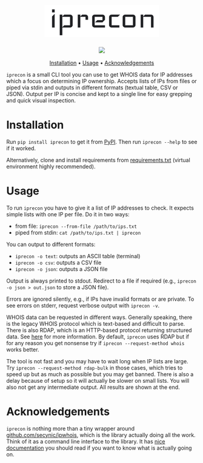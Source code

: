 <h1 align="center">
  <img src="static/logo.png" width="60%" alt="iprecon">
  <br>
</h1>

<p align="center">
<a href="https://opensource.org/licenses/BSD-2-Clause"><img src="https://img.shields.io/badge/license-BSD%202--Clause-blue"></a>
</p>

<p align="center">
  <a href="#installation">Installation</a> •
  <a href="#usage">Usage</a> •
  <a href="#acknowledgements">Acknowledgements</a>
</p>

`iprecon` is a small CLI tool you can use to get WHOIS data for IP addresses which a focus on determining IP ownership.
Accepts lists of IPs from files or piped via stdin and outputs in different formats (textual table, CSV or JSON).
Output per IP is concise and kept to a single line for easy grepping and quick visual inspection.

# Installation

Run `pip install iprecon` to get it from [PyPI](https://pypi.org/).
Then run `iprecon --help` to see if it worked.

Alternatively, clone and install requirements from [requirements.txt](./requirements.txt)
(virtual environment highly recommended).

# Usage

To run `iprecon` you have to give it a list of IP addresses to check.
It expects simple lists with one IP per file.
Do it in two ways:
- from file: `iprecon --from-file /path/to/ips.txt`
- piped from stdin: `cat /path/to/ips.txt | iprecon`

You can output to different formats:
- `iprecon -o text`: outputs an ASCII table (terminal)
- `iprecon -o csv`: outputs a CSV file
- `iprecon -o json`: outputs a JSON file

Output is always printed to stdout.
Redirect to a file if required (e.g., `iprecon -o json > out.json` to store a JSON file).

Errors are ignored silently, e.g., if IPs have invalid formats or are private.
To see errors on stderr, request verbose output with `iprecon -v`.

WHOIS data can be requested in different ways.
Generally speaking, there is the legacy WHOIS protocol which is text-based and difficult to parse.
There is also RDAP, which is an HTTP-based protocol returning structured data.
See [here](https://www.arin.net/resources/registry/whois/rdap/) for more information.
By default, `iprecon` uses RDAP but if for any reason you get nonsense try if `iprecon --request-method whois` works better.

The tool is not fast and you may have to wait long when IP lists are large.
Try `iprecon --request-method rdap-bulk` in those cases, which tries to speed up but as much as possible but you may get banned.
There is also a delay because of setup so it will actually be slower on small lists.
You will also not get any intermediate output.
All results are shown at the end.

# Acknowledgements

`iprecon` is nothing more than a tiny wrapper around [github.com/secynic/ipwhois](https://github.com/secynic/ipwhois),
which is the library actually doing all the work.
Think of it as a command line interface to the library.
It has [nice documentation](https://ipwhois.readthedocs.io/en/latest/) you should read if you want to
know what is actually going on.



